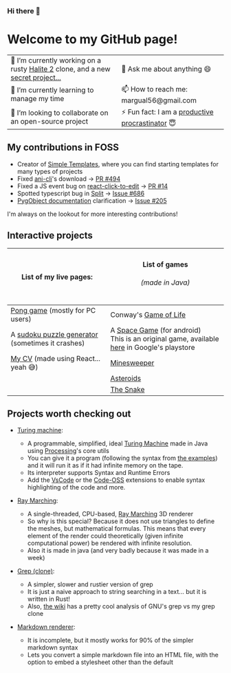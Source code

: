 ### Hi there 👋

<!--
**margual56/margual56** is a ✨ _special_ ✨ repository because its `README.md` (this file) appears on your GitHub profile.

Here are some ideas to get you started:

- 🔭 I’m currently working on ...
- 🌱 I’m currently learning ...
- 👯 I’m looking to collaborate on ...
- 🤔 I’m looking for help with ...
- 💬 Ask me about ...
- 📫 How to reach me: ...
- 😄 Pronouns: ...
- ⚡ Fun fact: ...
-->

# Welcome to my GitHub page!

<table>
  <tbody>
    <tr>
      <td>🔭 I’m currently working on a rusty <a href="https://2017.halite.io/">Halite 2</a> clone, and a new <a href="https://podcast-tan.vercel.app/">secret project...</a></td>
      <td>💬 Ask me about anything 😄</td>
    </tr>
    <tr>
      <td>🌱 I’m currently learning to manage my time</td>
      <td>📫 How to reach me: margual56@gmail.com</td>
    </tr>
    <tr>
      <td>👯 I’m looking to collaborate on an open-source project</td>
      <td>⚡ Fun fact: I am a <a href="https://www.urbandictionary.com/define.php?term=productive%20procrastination">productive procrastinator</a> 😇</td>
    </tr>
  </tbody>
</table>


## My contributions in FOSS

* Creator of [Simple Templates](https://github.com/simple-templates), where you can find starting templates for many types of projects
* Fixed [ani-cli](https://github.com/pystardust/ani-cli)'s download &rarr; [PR #494](https://github.com/pystardust/ani-cli/pull/494)
* Fixed a JS event bug on [react-click-to-edit](https://github.com/chungchiehlun/react-click-to-edit) &rarr; [PR #14](https://github.com/chungchiehlun/react-click-to-edit/pull/14)
* Spotted typescript bug in [Split](https://github.com/nathancahill/split) &rarr; [Issue #686](https://github.com/nathancahill/split/issues/686)
* [PygObject documentation](https://github.com/pygobject/pgi-docgen) clarification &rarr; [Issue #205](https://github.com/pygobject/pgi-docgen/issues/205)

I'm always on the lookout for more interesting contributions!

## Interactive projects

| <h4> List of my live pages: </h4> | <h4> List of games </h4> <h6>(made in Java)</h6> |
|---|---|
| [Pong game](https://margual56.github.io/pong) (mostly for PC users) | Conway's [Game of Life](https://github.com/margual56/GameOfLife) |
| A [sudoku puzzle generator](https://margual56.github.io/sudoku-generator) (sometimes it crashes)| A [Space Game](https://github.com/margual56/SpaceGame) (for android) <br/> This is an original game, available [here](https://play.google.com/store/apps/details?id=com.MarcosGutierrez.EpicFeint) in Google's playstore |
| [My CV](https://margual56.github.io/mycv) (made using React... yeah 😅) | [Minesweeper](https://github.com/margual56/Minesweeper) |
| | [Asteroids](https://github.com/margual56/Asteroids) |
| | [The Snake](https://github.com/margual56/SnakeGame) |

## Projects worth checking out
  * [Turing machine](https://github.com/margual56/TuringMachine):
     * A programmable, simplified, ideal [Turing Machine](https://en.wikipedia.org/wiki/Turing_machine) made in Java using [Processing](https://processing.org/)'s core utils
     * You can give it a program (following the syntax from [the examples](https://github.com/margual56/TuringMachine/blob/cafda932f13996d2a9adf20c2c7b9f5d74e655d5/Examples/Example1.tm)) and it will run it as if it had infinite memory on the tape.
     * Its interpreter supports Syntax and Runtime Errors
     * Add the [VsCode](https://marketplace.visualstudio.com/items?itemName=MarcosGutirrezAlonso.turing-machine) or the [Code-OSS](https://open-vsx.org/extension/MarcosGutirrezAlonso/turing-machine) extensions to enable syntax highlighting of the code and more.
    
  * [Ray Marching](https://github.com/margual56/RayMarching):
      * A single-threaded, CPU-based, [Ray Marching](https://michaelwalczyk.com/blog-ray-marching.html) 3D renderer
      * So why is this special? Because it does not use triangles to define the meshes, but mathematical formulas. This means that every element of the render could theoretically (given infinite computational power) be rendered with infinite resolution.
      * Also it is made in java (and very badly because it was made in a week)
  
  * [Grep (clone)](https://github.com/margual56/grep-clone):
      * A simpler, slower and rustier version of grep
      * It is just a naive approach to string searching in a text... but it is written in Rust!
      * Also, [the wiki](https://github.com/margual56/grep-clone/wiki/Why-slower%3F) has a pretty cool analysis of GNU's grep vs my grep clone

  * [Markdown renderer](https://github.com/margual56/Markdown-CLI):
      * It is incomplete, but it mostly works for 90% of the simpler markdown syntax
      * Lets you convert a simple markdown file into an HTML file, with the option to embed a stylesheet other than the default

